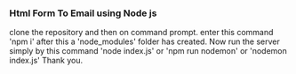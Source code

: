 ### Html Form To Email using Node js 

clone the repository and then on command prompt.
enter this command 'npm i'
after this a 'node_modules' folder has created.
Now run the server simply by this command 'node index.js' or 'npm run nodemon' or 'nodemon index.js'
Thank you.
